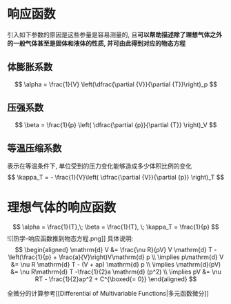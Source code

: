 # 响应函数
引入如下参数的原因是这些参量是容易测量的, 且**可以帮助描述除了理想气体之外的一般气体甚至是固体和液体的性质, 并可由此得到对应的物态方程**
## 体膨胀系数
$$
\alpha = \frac{1}{V} \left(\dfrac{\partial {V}}{\partial {T}}\right)_p
$$
## 压强系数
$$
\beta = \frac{1}{p} \left( \dfrac{\partial {p}}{\partial {T}} \right)_V
$$
## 等温压缩系数
表示在等温条件下, 单位受到的压力变化能够造成多少体积比例的变化
$$
\kappa_T = - \frac{1}{V}\left( \dfrac{\partial {V}}{\partial {p}} \right)_T
$$
# 理想气体的响应函数
$$
\alpha = \frac{1}{T},\; \beta = \frac{1}{T}, \; \kappa_T = \frac{1}{p}
$$
![[热学-响应函数推到物态方程.png]]
具体说明: 
$$
\begin{aligned}
\mathrm{d} V &= \frac{\nu R}{pV} V \mathrm{d} T - \left(\frac{1}{p} + \frac{a}{V}\right)V\mathrm{d} p \\
\implies p\mathrm{d} V &= \nu R \mathrm{d} T - (V + ap) \mathrm{d} p \\
\implies \mathrm{d}(pV) &= \nu R\mathrm{d} T -\frac{1}{2}a \mathrm{d} (p^2) \\
\implies pV &= \nu RT - \frac{1}{2}ap^2 + C^{\boxed{= 0}}
\end{aligned}
$$

全微分的计算参考[[Differential of Multivariable Functions|多元函数微分]]
